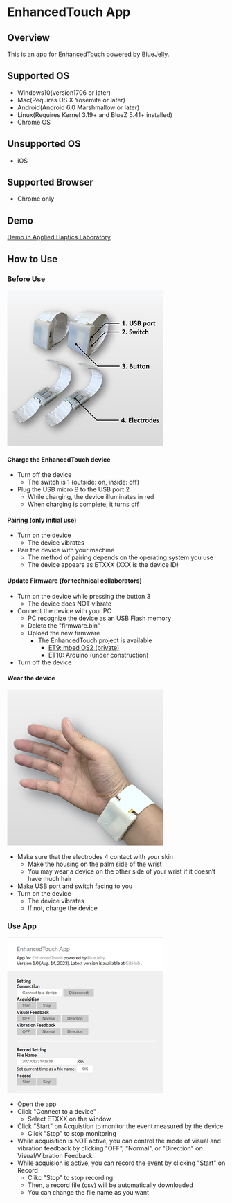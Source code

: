 # EnhancedTouch App

## Overview
This is an app for [EnhancedTouch](http://ah.iit.tsukuba.ac.jp/research/enhancedtouch/) powered by [BlueJelly](https://github.com/electricbaka/bluejelly).

## Supported OS
- Windows10(version1706 or later)
- Mac(Requires OS X Yosemite or later)
- Android(Android 6.0 Marshmallow or later)
- Linux(Requires Kernel 3.19+ and BlueZ 5.41+ installed)
- Chrome OS

## Unsupported OS
- iOS

## Supported Browser
- Chrome only

## Demo
[Demo in Applied Haptics Laboratory](http://ah.iit.tsukuba.ac.jp/wp-content/uploads/EnhancedTouch/index.html)

## How to Use
### Before Use

![ET](img/ET.png)
#### Charge the EnhancedTouch device
- Turn off the device
  - The switch is 1 (outside: on, inside: off) 
- Plug the USB micro B to the USB port 2
  - While charging, the device illuminates in red
  - When charging is complete, it turns off   
#### Pairing (only initial use)
- Turn on the device
  - The device vibrates 
- Pair the device with your machine 
  - The method of pairing depends on the operating system you use
  - The device appears as ETXXX (XXX is the device ID)
#### Update Firmware (for technical collaborators)
- Turn on the device while pressing the button 3
  - The device does NOT vibrate
- Connect the device with your PC
  - PC recognize the device as an USB Flash memory
  - Delete the "firmware.bin"
  - Upload the new firmware
    - The EnhancedTouch project is available
      - [ET9: mbed OS2 (private)](https://github.com/Taku-Hachisu/ET9)
      - ET10: Arduino (under construction)
- Turn off the device
#### Wear the device
![UI](img/WR.png)
- Make sure that the electrodes 4 contact with your skin
  - Make the housing on the palm side of the wrist
  - You may wear a device on the other side of your wrist if it doesn’t have much hair
- Make USB port and switch facing to you
- Turn on the device
  - The device vibrates
  - If not, charge the device

### Use App
![UI](img/UI.png)
- Open the app
- Click "Connect to a device"
  - Select ETXXX on the window
- Click "Start" on Acquistion to monitor the event measured by the device
  - Click "Stop" to stop monitoring
- While acquisition is NOT active, you can control the mode of visual and vibration feedback by clicking "OFF", "Normal", or "Direction" on Visual/Vibration Feedback
- While acquision is active, you can record the event by clicking "Start" on Record
  - Clikc "Stop" to stop recording
  - Then, a record file (csv) will be automatically downloaded
  - You can change the file name as you want